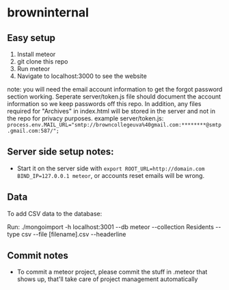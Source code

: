 browninternal
=============

## Easy setup

1. Install meteor
2. git clone this repo
3. Run meteor
4. Navigate to localhost:3000 to see the website

note: you will need the email account information to get the forgot password section working.
Seperate server/token.js file should document the account information so we keep passwords off this repo.
In addition, any files required for "Archives" in index.html will be stored in the server and not in the repo for privacy purposes.
example server/token.js:
  `process.env.MAIL_URL="smtp://browncollegeuva%40gmail.com:********@smtp.gmail.com:587/";`

## Server side setup notes:

- Start it on the server side with `export ROOT_URL=http://domain.com BIND_IP=127.0.0.1 meteor`, or accounts reset emails will be wrong.

## Data

To add CSV data to the database:

Run: ./mongoimport -h localhost:3001 --db meteor --collection Residents --type csv --file [filename].csv --headerline

## Commit notes

- To commit a meteor project, please commit the stuff in .meteor that shows up, that'll take care of project management automatically
